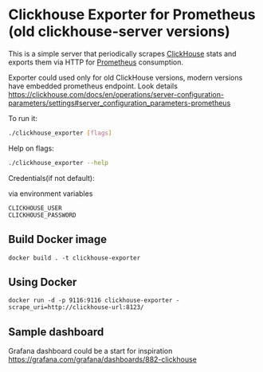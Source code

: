 # Clickhouse Exporter for Prometheus (old clickhouse-server versions)

This is a simple server that periodically scrapes [ClickHouse](https://clickhouse.com/) stats and exports them via HTTP for [Prometheus](https://prometheus.io/)
consumption.

Exporter could used only for old ClickHouse versions, modern versions have embedded prometheus endpoint.
Look details https://clickhouse.com/docs/en/operations/server-configuration-parameters/settings#server_configuration_parameters-prometheus

To run it:

```bash
./clickhouse_exporter [flags]
```

Help on flags:
```bash
./clickhouse_exporter --help
```

Credentials(if not default):

via environment variables
```
CLICKHOUSE_USER
CLICKHOUSE_PASSWORD
```

## Build Docker image
```
docker build . -t clickhouse-exporter
```

## Using Docker

```
docker run -d -p 9116:9116 clickhouse-exporter -scrape_uri=http://clickhouse-url:8123/
```
## Sample dashboard
Grafana dashboard could be a start for inspiration https://grafana.com/grafana/dashboards/882-clickhouse
